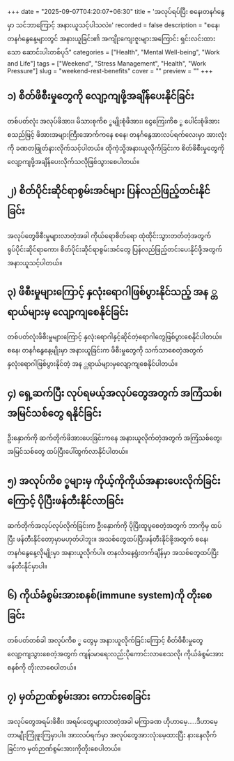 +++
date = "2025-09-07T04:20:07+06:30"
title = 'အလုပ်ရပ်ပြီး စနေ၊တနင်္ဂနွေမှာ သင်ဘာကြောင့် အနားယူသင့်ပါသလဲ။'
recorded = false
description = "စနေ၊ တနင်္ဂနွေနေ့များတွင် အနားယူခြင်း၏ အကျိုးကျေးဇူးများအကြောင်း ရှင်းလင်းထားသော ဆောင်းပါးတစ်ပုဒ်"
categories = ["Health", "Mental Well-being", "Work and Life"]
tags = ["Weekend", "Stress Management", "Health", "Work Pressure"]
slug = "weekend-rest-benefits"
cover = ""
preview = ""
+++
## ၁) စိတ်ဖိစီးမှုတွေကို လျော့ကျဖို့အချိန်ပေးနိုင်ခြင်း
တစ်ပတ်လုံး အလုပ်ဖိအား၊ မိသားစုကိစ ္စမျိုးစုံဖိအား၊ ငွေကြေးကိစ ္စ ပေါင်းစုံဖိအား စသည်ဖြင့် ဖိအားအများကြီးအောက်ကနေ စနေ၊ တနင်္ဂနွေအားလပ်ရက်လေးမှာ အားလုံးကို ခဏတဖြုတ်နားလိုက်သင့်ပါတယ်။ ထိုကဲ့သို့အနားယူလိုက်ခြင်းက စိတ်ဖိစီးမှုတွေကိုလျော့ကျဖို့အချိန်ပေးလိုက်သလိုဖြစ်သွားစေပါတယ်။ 

## ၂) စိတ်ပိုင်းဆိုင်ရာစွမ်းအင်များ ပြန်လည်ဖြည့်တင်းနိုင်ခြင်း
အလုပ်တွေဖိစီးမှုများလာတဲ့အခါ ကိုယ်ရောစိတ်ရော ထုံထိုင်းသွားတတ်တဲ့အတွက် ရုပ်ပိုင်းဆိုင်ရာကော၊ စိတ်ပိုင်းဆိုင်ရာစွမ်းအင်တွေ ပြန်လည်ဖြည့်တင်းပေးနိုင်ဖို့အတွက် အနားယူသင့်ပါတယ်။ 

## ၃) ဖိစီးမှုများကြောင့် နှလုံးရောဂါဖြစ်ပွားနိုင်သည့် အန ္တရာယ်များမှ လျော့ကျစေနိုင်ခြင်း
တစ်ပတ်လုံးဖိစီးမှုများကြောင့် နှလုံးရောဂါနှင့်ဆိုင်တဲ့ရောဂါတွေဖြစ်ပွားစေနိုင်ပါတယ်။ စနေ၊ တနင်္ဂနွေနေ့မျိုးမှာ အနားယူခြင်းက ဖိစီးမှုတွေကို သက်သာစေတဲ့အတွက် နှလုံးရောဂါဖြစ်ပွားနိုင်တဲ့ အန ္တရာယ်များမှလျော့ကျစေနိုင်ပါတယ်။ 

## ၄) ရှေ့ဆက်ပြီး လုပ်ရမယ့်အလုပ်တွေအတွက် အကြံသစ်၊ အမြင်သစ်တွေ ရနိုင်ခြင်း
ဦးနှောက်ကို ဆက်တိုက်ဖိအားပေးခြင်းကနေ အနားယူလိုက်တဲ့အတွက် အကြံသစ်တွေ၊ အမြင်သစ်တွေ ထပ်ပြီးပေါ်ထွက်လာနိုင်ပါတယ်။ 

## ၅) အလုပ်ကိစ ္စများမှ ကိုယ့်ကိုကိုယ်အနားပေးလိုက်ခြင်းကြောင့် ပိုပြီးဖန်တီးနိုင်လာခြင်း
ဆက်တိုက်အလုပ်လုပ်လိုက်ခြင်းက ဦးနှောက်ကို ပိုပြီးထူပူစေတဲ့အတွက် ဘာကိုမှ ထပ်ပြီး ဖန်တီးနိုင်တော့မှာမဟုတ်ပါဘူး။ အသစ်တွေထပ်ပြီးဖန်တီးနိုင်ဖို့အတွက် စနေ၊ တနင်္ဂနွေနေ့လိုမျိုးမှာ အနားယူလိုက်ပါ။ တနင်္လာနေ့ရုံးတက်ချိန်မှာ အသစ်တွေထပ်ပြီး ဖန်တီးနိုင်မှာပါ။ 

## ၆) ကိုယ်ခံစွမ်းအားစနစ်(immune system)ကို တိုးစေခြင်း
တစ်ပတ်တစ်ခါ အလုပ်ကိစ ္စ တွေမှ အနားယူလိုက်ခြင်းကြောင့် စိတ်ဖိစီးမှုတွေ လျော့ကျသွားစေတဲ့အတွက် ကျန်းမာရေးလည်းပိုကောင်းလာစေသလို၊ ကိုယ်ခံစွမ်းအားစနစ်ကို တိုးလာစေပါတယ်။ 

## ၇) မှတ်ဉာဏ်စွမ်းအား ကောင်းစေခြင်း
အလုပ်တွေအရမ်းဖိစီး၊ အရမ်းတွေများလာတဲ့အခါ မကြာခဏ ဟိုဟာမေ့…..ဒီဟာမေ့တာမျိုးကြုံဖူးကြမှာပါ။ အားလပ်ရက်မှာ အလုပ်တွေအားလုံးမေ့ထားပြီး နားနေလိုက်ခြင်းက မှတ်ဉာဏ်စွမ်းအားကိုတိုးစေပါတယ်။
